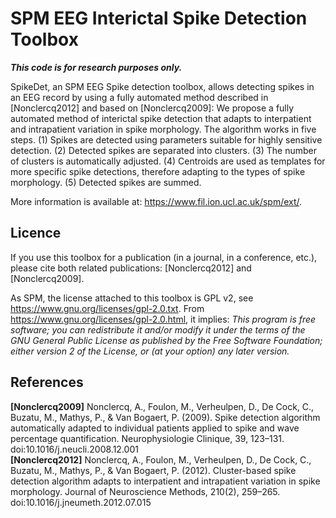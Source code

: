 # SPM EEG Interictal Spike Detection Toolbox

***This code is for research purposes only.***

SpikeDet, an SPM EEG Spike detection toolbox, allows detecting spikes in an EEG record by using a fully automated method described in [Nonclercq2012] and based on [Nonclercq2009]:
We propose a fully automated method of interictal spike detection that adapts to interpatient and intrapatient variation in spike morphology. The algorithm works in five steps. (1) Spikes are detected using parameters suitable for highly sensitive detection. (2) Detected spikes are separated into clusters. (3) The number of clusters is automatically adjusted. (4) Centroids are used as templates for more specific spike detections, therefore adapting to the types of spike morphology. (5) Detected spikes are summed.

More information is available at: https://www.fil.ion.ucl.ac.uk/spm/ext/.  

## Licence
If you use this toolbox for a publication (in a journal, in a conference, etc.), please cite both related publications: [Nonclercq2012] and [Nonclercq2009]. 

As SPM, the license attached to this toolbox is GPL v2, see https://www.gnu.org/licenses/gpl-2.0.txt. 
From https://www.gnu.org/licenses/gpl-2.0.html, it implies: *This program is free software; you can redistribute it and/or modify it under the terms of the GNU General Public License as published by the Free Software Foundation; 
either version 2 of the License, or (at your option) any later version.*

## References
**[Nonclercq2009]** Nonclercq, A., Foulon, M., Verheulpen, D., De Cock, C., Buzatu, M., Mathys, P., & Van Bogaert, P. (2009). Spike detection algorithm automatically adapted to individual patients applied to spike and wave percentage quantification. Neurophysiologie Clinique, 39, 123–131. doi:10.1016/j.neucli.2008.12.001    
**[Nonclercq2012]** Nonclercq, A., Foulon, M., Verheulpen, D., De Cock, C., Buzatu, M., Mathys, P., & Van Bogaert, P. (2012). Cluster-based spike detection algorithm adapts to interpatient and intrapatient variation in spike morphology. Journal of Neuroscience Methods, 210(2), 259–265. doi:10.1016/j.jneumeth.2012.07.015  


